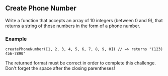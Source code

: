 ## Create Phone Number

Write a function that accepts an array of 10 integers (between 0 and 9), that returns a string of those numbers in the form of a phone number.

### Example
```javascriptr
createPhoneNumber([1, 2, 3, 4, 5, 6, 7, 8, 9, 0]) // => returns "(123) 456-7890"
```

The returned format must be correct in order to complete this challenge.
Don't forget the space after the closing parentheses!